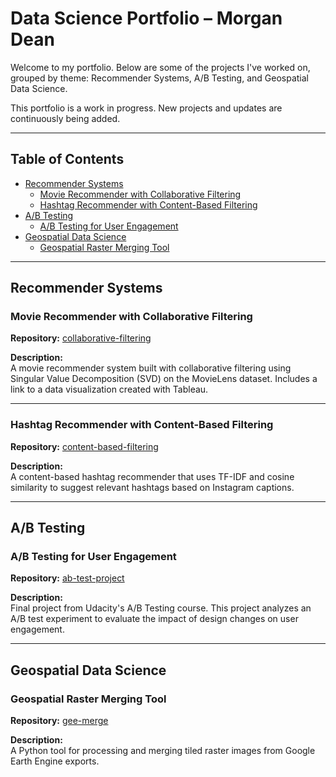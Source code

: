 # Data Science Portfolio – Morgan Dean

Welcome to my portfolio. Below are some of the projects I've worked on, grouped by theme: Recommender Systems, A/B Testing, and Geospatial Data Science.

This portfolio is a work in progress. New projects and updates are continuously being added.

---

## Table of Contents
- [Recommender Systems](#recommender-systems)
  - [Movie Recommender with Collaborative Filtering](#movie-recommender-with-collaborative-filtering)
  - [Hashtag Recommender with Content-Based Filtering](#hashtag-recommender-with-content-based-filtering)
- [A/B Testing](#ab-testing)
  - [A/B Testing for User Engagement](#ab-testing-for-user-engagement)
- [Geospatial Data Science](#geospatial-data-science)
  - [Geospatial Raster Merging Tool](#geospatial-raster-merging-tool)

---

## Recommender Systems

### Movie Recommender with Collaborative Filtering
**Repository:** [collaborative-filtering](https://github.com/mordean/collaborative-filtering)

**Description:**  
A movie recommender system built with collaborative filtering using Singular Value Decomposition (SVD) on the MovieLens dataset. Includes a link to a data visualization created with Tableau.

---

### Hashtag Recommender with Content-Based Filtering
**Repository:** [content-based-filtering](https://github.com/mordean/content-based-filtering)

**Description:**  
A content-based hashtag recommender that uses TF-IDF and cosine similarity to suggest relevant hashtags based on Instagram captions.

---

## A/B Testing

### A/B Testing for User Engagement
**Repository:** [ab-test-project](https://github.com/mordean/ab-test-project)

**Description:**  
Final project from Udacity's A/B Testing course. This project analyzes an A/B test experiment to evaluate the impact of design changes on user engagement.

---

## Geospatial Data Science

### Geospatial Raster Merging Tool
**Repository:** [gee-merge](https://github.com/mordean/gee-merge)

**Description:**  
A Python tool for processing and merging tiled raster images from Google Earth Engine exports.
